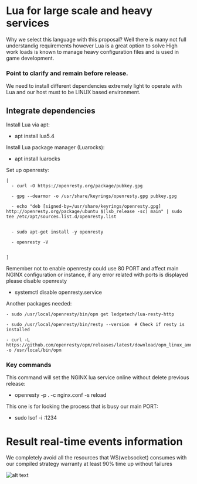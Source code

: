 # Lua for large scale and heavy services

Why we select this language with this proposal?
Well there is many not full understandig requirements however Lua is a great option to solve High work loads is known to manage heavy configuration files and is used in game development.

### Point to clarify and remain before release.
We need to install different dependencies extremely light to operate with Lua and our host must to be LINUX based environment.

## Integrate dependencies

Install Lua via apt:
- apt install lua5.4

Install Lua package manager (Luarocks):
- apt install luarocks


Set up openresty:
```
[
  - curl -O https://openresty.org/package/pubkey.gpg
  
  - gpg --dearmor -o /usr/share/keyrings/openresty.gpg pubkey.gpg
  
  - echo "deb [signed-by=/usr/share/keyrings/openresty.gpg] http://openresty.org/package/ubuntu $(lsb_release -sc) main" | sudo tee /etc/apt/sources.list.d/openresty.list


  - sudo apt-get install -y openresty
  
  - openresty -V


]
```

Remember not to enable openresty could use 80 PORT and affect main NGINX configuration or instance, if any error related with ports is displayed please disable openresty

- systemctl disable openresty.service

Another packages needed:
```
- sudo /usr/local/openresty/bin/opm get ledgetech/lua-resty-http

- sudo /usr/local/openresty/bin/resty --version  # Check if resty is installed
  
- curl -L https://github.com/openresty/opm/releases/latest/download/opm_linux_amd64 -o /usr/local/bin/opm
```



### Key commands
This command will set the NGINX lua service online without delete previous release:
- openresty -p . -c nginx.conf -s reload

This one is for looking the process that is busy our main PORT:
- sudo lsof -i :1234


# Result real-time events information
We completely avoid all the resources that WS(websocket) consumes with our compiled strategy warranty at least 90% time up without failures

![alt text](RealTimeEvents.png)